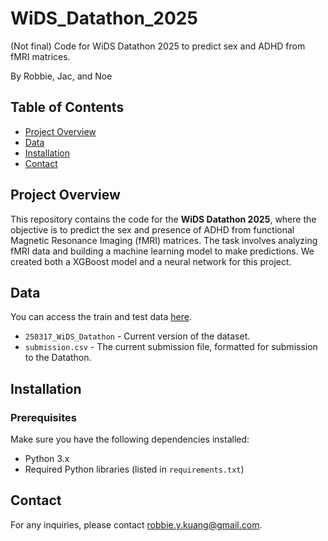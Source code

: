 # WiDS_Datathon_2025

(Not final) Code for WiDS Datathon 2025 to predict sex and ADHD from fMRI matrices.

By Robbie, Jac, and Noe

## Table of Contents

- [Project Overview](#project-overview)
- [Data](#data)
- [Installation](#installation)
- [Contact](#contact)

## Project Overview

This repository contains the code for the **WiDS Datathon 2025**, where the objective is to predict the sex and presence of ADHD from functional Magnetic Resonance Imaging (fMRI) matrices. The task involves analyzing fMRI data and building a machine learning model to make predictions. We created both a XGBoost model and a neural network for this project. 

## Data

You can access the train and test data [here](https://drive.google.com/drive/folders/1g7YuxT8pWzF2rsUt1utj_4VXibryo8dA?usp=sharing).

- `250317_WiDS_Datathon` - Current version of the dataset.
- `submission.csv` - The current submission file, formatted for submission to the Datathon.

## Installation

### Prerequisites

Make sure you have the following dependencies installed:

- Python 3.x
- Required Python libraries (listed in `requirements.txt`)

## Contact 
For any inquiries, please contact robbie.y.kuang@gmail.com.
